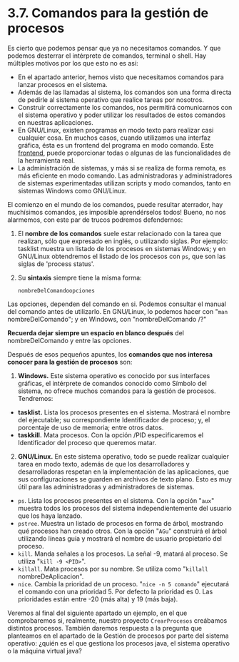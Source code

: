 # 3.7. Comandos para la gestión de procesos

 Es cierto que podemos pensar que ya no necesitamos comandos. Y que podemos desterrar el intérprete de comandos, terminal o shell. Hay múltiples motivos por los que esto no es así:

* En el apartado anterior, hemos visto que necesitamos comandos para lanzar procesos en el sistema.
* Además de las llamadas al sistema, los comandos son una forma directa de pedirle al sistema operativo que realice tareas por nosotros.
* Construir correctamente los comandos, nos permitirá comunicarnos con el sistema operativo y poder utilizar los resultados de estos comandos en nuestras aplicaciones.
* En GNU/Linux, existen programas en modo texto para realizar casi cualquier cosa. En muchos casos, cuando utilizamos una interfaz gráfica, ésta es un frontend del programa en modo comando. Este [frontend](../../../../../mod/glossary/showentry.php?displayformat=dictionary&concept=Frontend%20%28DAM_PSP01%29), puede proporcionar todas o algunas de las funcionalidades de la herramienta real.
* La administración de sistemas, y más si se realiza de forma remota, es más eficiente en modo comando. Las administradoras y administradores de sistemas experimentadas utilizan scripts y modo comandos, tanto en sistemas Windows como GNU/Linux.

 El comienzo en el mundo de los comandos, puede resultar aterrador, hay muchísimos comandos, ¡es imposible aprendérselos todos! Bueno, no nos alarmemos, con este par de trucos podremos defendernos:

1. El **nombre de los comandos** suele estar relacionado con la tarea que realizan, sólo que expresado en inglés, o utilizando siglas. Por ejemplo: tasklist muestra un listado de los procesos en sistemas Windows; y en GNU/Linux obtendremos el listado de los procesos con `ps`, que son las siglas de 'process status'.
2.  Su **sintaxis** siempre tiene la misma forma:

    `nombreDelComandoopciones`

 Las opciones, dependen del comando en si. Podemos consultar el manual del comando antes de utilizarlo. En GNU/Linux, lo podemos hacer con "`man` nombreDelComando"; y en Windows, con "nombreDelComando /?"

 **Recuerda dejar siempre un espacio en blanco después** del nombreDelComando y entre las opciones.

 Después de esos pequeños apuntes, los **comandos que nos interesa conocer para la gestión de procesos** son:

1.  **Windows.** Este sistema operativo es conocido por sus interfaces gráficas, el intérprete de comandos conocido como Símbolo del sistema, no ofrece muchos comandos para la gestión de procesos. Tendremos:
   * **tasklist.** Lista los procesos presentes en el sistema. Mostrará el nombre del ejecutable; su correspondiente Identificador de proceso; y, el porcentaje de uso de memoria; entre otros datos.
   * **taskkill.** Mata procesos. Con la opción /PID especificaremos el Identificador del proceso que queremos matar.
2.  **GNU/Linux.** En este sistema operativo, todo se puede realizar cualquier tarea en modo texto, además de que los desarrolladores y desarrolladoras respetan en la implementación de las aplicaciones, que sus configuraciones se guarden en archivos de texto plano. Esto es muy útil para las administradoras y administradores de sistemas.
   * `ps`. Lista los procesos presentes en el sistema. Con la opción "`aux`" muestra todos los procesos del sistema independientemente del usuario que los haya lanzado.
   * `pstree`. Muestra un listado de procesos en forma de árbol, mostrando qué procesos han creado otros. Con la opción "`AGu`" construirá el árbol utilizando líneas guía y mostrará el nombre de usuario propietario del proceso.
   * `kill`. Manda señales a los procesos. La señal -9, matará al proceso. Se utiliza "`kill -9 <PID>`".
   * `killall`. Mata procesos por su nombre. Se utiliza como "`killall` nombreDeAplicacion".
   * `nice`. Cambia la prioridad de un proceso. "`nice -n 5 comando`" ejecutará el comando con una prioridad 5. Por defecto la prioridad es 0. Las prioridades están entre -20 \(más alta\) y 19 \(más baja\).

 Veremos al final del siguiente apartado un ejemplo, en el que comprobaremos si, realmente, nuestro proyecto `CrearProcesos` creábamos distintos procesos. También daremos respuesta a la pregunta que planteamos en el apartado de la Gestión de procesos por parte del sistema operativo: ¿quién es el que gestiona los procesos java, el sistema operativo o la máquina virtual java?


